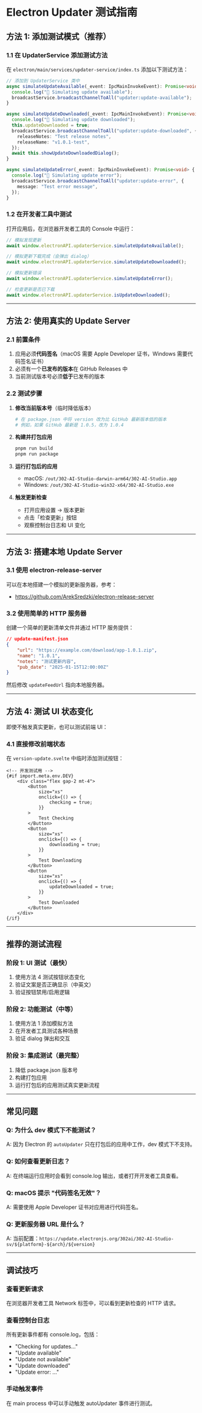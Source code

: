 # Electron Updater 测试指南

## 方法 1: 添加测试模式（推荐）

### 1.1 在 UpdaterService 添加测试方法

在 `electron/main/services/updater-service/index.ts` 添加以下测试方法：

```typescript
// 添加到 UpdaterService 类中
async simulateUpdateAvailable(_event: IpcMainInvokeEvent): Promise<void> {
  console.log("🧪 Simulating update available");
  broadcastService.broadcastChannelToAll("updater:update-available");
}

async simulateUpdateDownloaded(_event: IpcMainInvokeEvent): Promise<void> {
  console.log("🧪 Simulating update downloaded");
  this.updateDownloaded = true;
  broadcastService.broadcastChannelToAll("updater:update-downloaded", {
    releaseNotes: "Test release notes",
    releaseName: "v1.0.1-test",
  });
  await this.showUpdateDownloadedDialog();
}

async simulateUpdateError(_event: IpcMainInvokeEvent): Promise<void> {
  console.log("🧪 Simulating update error");
  broadcastService.broadcastChannelToAll("updater:update-error", {
    message: "Test error message",
  });
}
```

### 1.2 在开发者工具中测试

打开应用后，在浏览器开发者工具的 Console 中运行：

```javascript
// 模拟发现更新
await window.electronAPI.updaterService.simulateUpdateAvailable();

// 模拟更新下载完成（会弹出 dialog）
await window.electronAPI.updaterService.simulateUpdateDownloaded();

// 模拟更新错误
await window.electronAPI.updaterService.simulateUpdateError();

// 检查更新是否已下载
await window.electronAPI.updaterService.isUpdateDownloaded();
```

---

## 方法 2: 使用真实的 Update Server

### 2.1 前置条件

1. 应用必须**代码签名**（macOS 需要 Apple Developer 证书，Windows 需要代码签名证书）
2. 必须有一个**已发布的版本**在 GitHub Releases 中
3. 当前测试版本号必须**低于**已发布的版本

### 2.2 测试步骤

1. **修改当前版本号**（临时降低版本）

   ```bash
   # 在 package.json 中将 version 改为比 GitHub 最新版本低的版本
   # 例如，如果 GitHub 最新是 1.0.5，改为 1.0.4
   ```

2. **构建并打包应用**

   ```bash
   pnpm run build
   pnpm run package
   ```

3. **运行打包后的应用**
   - macOS: `/out/302-AI-Studio-darwin-arm64/302-AI-Studio.app`
   - Windows: `/out/302-AI-Studio-win32-x64/302-AI-Studio.exe`

4. **触发更新检查**
   - 打开应用设置 → 版本更新
   - 点击「检查更新」按钮
   - 观察控制台日志和 UI 变化

---

## 方法 3: 搭建本地 Update Server

### 3.1 使用 electron-release-server

可以在本地搭建一个模拟的更新服务器，参考：

- https://github.com/ArekSredzki/electron-release-server

### 3.2 使用简单的 HTTP 服务器

创建一个简单的更新清单文件并通过 HTTP 服务提供：

```json
// update-manifest.json
{
	"url": "https://example.com/download/app-1.0.1.zip",
	"name": "1.0.1",
	"notes": "测试更新内容",
	"pub_date": "2025-01-15T12:00:00Z"
}
```

然后修改 `updateFeedUrl` 指向本地服务器。

---

## 方法 4: 测试 UI 状态变化

即使不触发真实更新，也可以测试前端 UI：

### 4.1 直接修改前端状态

在 `version-update.svelte` 中临时添加测试按钮：

```svelte
<!-- 开发测试用 -->
{#if import.meta.env.DEV}
	<div class="flex gap-2 mt-4">
		<Button
			size="xs"
			onclick={() => {
				checking = true;
			}}
		>
			Test Checking
		</Button>
		<Button
			size="xs"
			onclick={() => {
				downloading = true;
			}}
		>
			Test Downloading
		</Button>
		<Button
			size="xs"
			onclick={() => {
				updateDownloaded = true;
			}}
		>
			Test Downloaded
		</Button>
	</div>
{/if}
```

---

## 推荐的测试流程

### 阶段 1: UI 测试（最快）

1. 使用方法 4 测试按钮状态变化
2. 验证文案是否正确显示（中英文）
3. 验证按钮禁用/启用逻辑

### 阶段 2: 功能测试（中等）

1. 使用方法 1 添加模拟方法
2. 在开发者工具测试各种场景
3. 验证 dialog 弹出和交互

### 阶段 3: 集成测试（最完整）

1. 降低 package.json 版本号
2. 构建打包应用
3. 运行打包后的应用测试真实更新流程

---

## 常见问题

### Q: 为什么 dev 模式下不能测试？

A: 因为 Electron 的 `autoUpdater` 只在打包后的应用中工作，dev 模式下不支持。

### Q: 如何查看更新日志？

A: 在终端运行应用时会看到 console.log 输出，或者打开开发者工具查看。

### Q: macOS 提示 "代码签名无效"？

A: 需要使用 Apple Developer 证书对应用进行代码签名。

### Q: 更新服务器 URL 是什么？

A: 当前配置：`https://update.electronjs.org/302ai/302-AI-Studio-sv/${platform}-${arch}/${version}`

---

## 调试技巧

### 查看更新请求

在浏览器开发者工具 Network 标签中，可以看到更新检查的 HTTP 请求。

### 查看控制台日志

所有更新事件都有 console.log，包括：

- "Checking for updates..."
- "Update available"
- "Update not available"
- "Update downloaded"
- "Update error: ..."

### 手动触发事件

在 main process 中可以手动触发 autoUpdater 事件进行测试。
